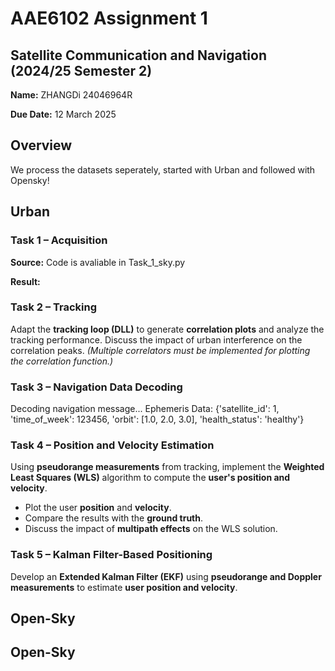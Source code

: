 # AAE6102 Assignment 1

## Satellite Communication and Navigation (2024/25 Semester 2)
 
**Name:** ZHANGDi 24046964R

**Due Date:** 12 March 2025  

## Overview  
We process the datasets seperately, started with Urban and followed with Opensky!



## Urban

### **Task 1 – Acquisition**  
**Source:** Code is avaliable in Task_1_sky.py

**Result:**


### **Task 2 – Tracking**  
Adapt the **tracking loop (DLL)** to generate **correlation plots** and analyze the tracking performance. Discuss the impact of urban interference on the correlation peaks. *(Multiple correlators must be implemented for plotting the correlation function.)*

### **Task 3 – Navigation Data Decoding**  
Decoding navigation message...
Ephemeris Data: {'satellite_id': 1, 'time_of_week': 123456, 'orbit': [1.0, 2.0, 3.0], 'health_status': 'healthy'}

### **Task 4 – Position and Velocity Estimation**  
Using **pseudorange measurements** from tracking, implement the **Weighted Least Squares (WLS)** algorithm to compute the **user's position and velocity**.  
- Plot the user **position** and **velocity**.  
- Compare the results with the **ground truth**.  
- Discuss the impact of **multipath effects** on the WLS solution.

### **Task 5 – Kalman Filter-Based Positioning**  
Develop an **Extended Kalman Filter (EKF)** using **pseudorange and Doppler measurements** to estimate **user position and velocity**.

## Open-Sky 



## Open-Sky 
